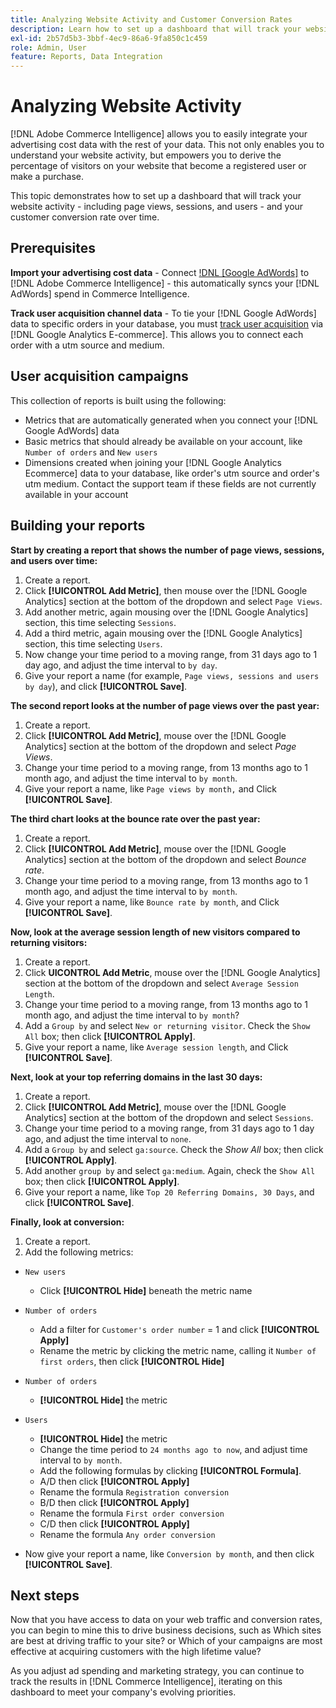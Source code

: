 ```yaml
---
title: Analyzing Website Activity and Customer Conversion Rates
description: Learn how to set up a dashboard that will track your website activity - including page views, sessions, and users - and your customer conversion rate over time.
exl-id: 2b57d5b3-3bbf-4ec9-86a6-9fa850c1c459
role: Admin, User
feature: Reports, Data Integration
---
```

# Analyzing Website Activity

[!DNL Adobe Commerce Intelligence] allows you to easily integrate your advertising cost data with the rest of your data. This not only enables you to understand your website activity, but empowers you to derive the percentage of visitors on your website that become a registered user or make a purchase.

This topic demonstrates how to set up a dashboard that will track your website activity - including page views, sessions, and users - and your customer conversion rate over time.

## Prerequisites

**Import your advertising cost data** - Connect [!DNL [Google AdWords]](../importing-data/integrations/google-adwords.md) to [!DNL Adobe Commerce Intelligence] - this automatically syncs your [!DNL AdWords] spend in Commerce Intelligence.

**Track user acquisition channel data** - To tie your [!DNL Google AdWords] data to specific orders in your database, you must [track user acquisition](../analysis/google-track-user-acq.md) via [!DNL Google Analytics E-commerce]. This allows you to connect each order with a utm source and medium.

## User acquisition campaigns

This collection of reports is built using the following:

* Metrics that are automatically generated when you connect your [!DNL Google AdWords] data
* Basic metrics that should already be available on your account, like `Number of orders` and `New users`
* Dimensions created when joining your [!DNL Google Analytics Ecommerce] data to your database, like order's utm source and order's utm medium. Contact the support team if these fields are not currently available in your account

## Building your reports

**Start by creating a report that shows the number of page views, sessions, and users over time:**

1. Create a report.
1. Click **[!UICONTROL Add Metric]**, then mouse over the [!DNL Google Analytics] section at the bottom of the dropdown and select `Page Views`.
1. Add another metric, again mousing over the [!DNL Google Analytics] section, this time selecting `Sessions`.
1. Add a third metric, again mousing over the [!DNL Google Analytics] section, this time selecting `Users`.
1. Now change your time period to a moving range, from 31 days ago to 1 day ago, and adjust the time interval to `by day`.
1. Give your report a name (for example, `Page views, sessions and users by day`), and click **[!UICONTROL Save]**.

**The second report looks at the number of page views over the past year:**

1. Create a report.
1. Click **[!UICONTROL Add Metric]**, mouse over the [!DNL Google Analytics] section at the bottom of the dropdown and select _Page Views_.
1. Change your time period to a moving range, from 13 months ago to 1 month ago, and adjust the time interval to `by month`.
1. Give your report a name, like `Page views by month,` and Click **[!UICONTROL Save]**.

**The third chart looks at the bounce rate over the past year:**

1. Create a report.
1. Click **[!UICONTROL Add Metric]**, mouse over the [!DNL Google Analytics] section at the bottom of the dropdown and select _Bounce rate_.
1. Change your time period to a moving range, from 13 months ago to 1 month ago, and adjust the time interval to `by month`.
1. Give your report a name, like `Bounce rate by month`, and Click **[!UICONTROL Save]**.

**Now, look at the average session length of new visitors compared to returning visitors:**

1. Create a report.
1. Click **UICONTROL Add Metric**, mouse over the [!DNL Google Analytics] section at the bottom of the dropdown and select `Average Session Length`.
1. Change your time period to a moving range, from 13 months ago to 1 month ago, and adjust the time interval to `by month`?
1. Add a `Group by` and select `New or returning visitor`.  Check the `Show All` box; then click **[!UICONTROL Apply]**.
1. Give your report a name, like `Average session length`, and Click **[!UICONTROL Save]**.

**Next, look at your top referring domains in the last 30 days:**

1. Create a report.
1. Click **[!UICONTROL Add Metric]**, mouse over the [!DNL Google Analytics] section at the bottom of the dropdown and select `Sessions`.
1. Change your time period to a moving range, from 31 days ago to 1 day ago, and adjust the time interval to `none`.
1. Add a `Group by` and select `ga:source`.  Check the _Show All_ box; then click **[!UICONTROL Apply]**.
1. Add another `group by` and select `ga:medium`. Again, check the `Show All` box; then click **[!UICONTROL Apply]**.
1. Give your report a name, like `Top 20 Referring Domains, 30 Days`, and click **[!UICONTROL Save]**.

**Finally, look at conversion:**

1. Create a report.
1. Add the following metrics:

* `New users`
    * Click **[!UICONTROL Hide]** beneath the metric name

* `Number of orders`
    * Add a filter for `Customer's order number` = 1 and click **[!UICONTROL Apply]**
    * Rename the metric by clicking the metric name, calling it `Number of first orders`, then click **[!UICONTROL Hide]**

* `Number of orders`
    * **[!UICONTROL Hide]** the metric

* `Users`
    * **[!UICONTROL Hide]** the metric
    * Change the time period to `24 months ago to now`, and adjust time interval to `by month`.
    * Add the following formulas by clicking **[!UICONTROL Formula]**.
    * A/D then click **[!UICONTROL Apply]**
    * Rename the formula `Registration conversion`
    * B/D then click **[!UICONTROL Apply]**
    * Rename the formula `First order conversion`
    * C/D then click **[!UICONTROL Apply]**
    * Rename the formula `Any order conversion`

* Now give your report a name, like `Conversion by month`, and then click **[!UICONTROL Save]**.

## Next steps

Now that you have access to data on your web traffic and conversion rates, you can begin to mine this to drive business decisions, such as Which sites are best at driving traffic to your site? or Which of your campaigns are most effective at acquiring customers with the high lifetime value?

As you adjust ad spending and marketing strategy, you can continue to track the results in [!DNL Commerce Intelligence], iterating on this dashboard to meet your company's evolving priorities.
